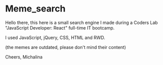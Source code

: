 # Meme_search

Hello there, 
this here is a small search engine I made during a Coders Lab "JavaScript Developer: React" full-time IT bootcamp.

I used JavaScript, jQuery, CSS, HTML and RWD.

(the memes are outdated, please don't mind their content)

Cheers,
Michalina
